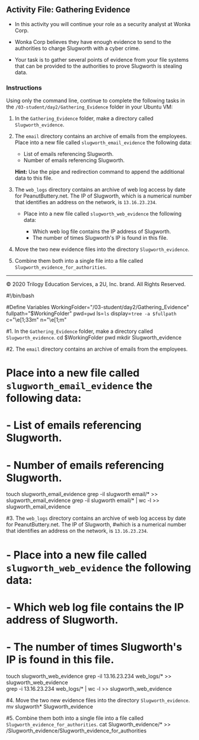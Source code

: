 ## Activity File: Gathering Evidence
 
- In this activity you will continue your role as a security analyst at Wonka Corp. 

- Wonka Corp believes they have enough evidence to send to the authorities to charge Slugworth with a cyber crime. 

- Your task is to gather several points of evidence from your file systems that can be provided to the authorities to prove Slugworth is stealing data.

### Instructions

Using only the command line, continue to complete the following tasks in the `/03-student/day2/Gathering_Evidence` folder in your Ubuntu VM:

1.  In the `Gathering_Evidence` folder, make a directory called `Slugworth_evidence`.

2. The `email` directory contains an archive of emails from the employees.
 Place into a  new file called `slugworth_email_evidence` the following data:
    - List of emails referencing Slugworth.
    - Number of emails referencing Slugworth.
  
    **Hint:** Use the pipe and redirection command to append the additional data to this file.
    
 3. The `web_logs` directory contains an archive of web log access by date for PeanutButtery.net. The IP of Slugworth, which is a numerical number that identifies an address on the network, is `13.16.23.234`.
    - Place into a  new file called `slugworth_web_evidence` the following data:
    
      - Which web log file contains the IP address of Slugworth.
      - The number of times Slugworth's IP is found in this file.
    
4. Move the two new evidence files into the directory `Slugworth_evidence`.
   
5.  Combine them both into a single file into a file called `Slugworth_evidence_for_authorities`.

---
© 2020 Trilogy Education Services, a 2U, Inc. brand. All Rights Reserved.

#!/bin/bash

#Define Variables
WorkingFolder="/03-student/day2/Gathering_Evidence"
fullpath="$WorkingFolder"
pwd=`pwd`
ls=`ls`
display=`tree -a $fullpath`
c="\e[1;33m"
n="\e[1;m"

#1.  In the `Gathering_Evidence` folder, make a directory called `Slugworth_evidence`.
cd $WorkingFolder
pwd 
mkdir Slugworth_evidence

#2. The `email` directory contains an archive of emails from the employees.
# Place into a  new file called `slugworth_email_evidence` the following data:
#    - List of emails referencing Slugworth.
#    - Number of emails referencing Slugworth.
touch slugworth_email_evidence
grep -il slugworth email/* >> slugworth_email_evidence
grep -il slugworth email/* | wc -l >> slugworth_email_evidence

#3. The `web_logs` directory contains an archive of web log access by date for PeanutButtery.net. The IP of Slugworth, #which is a numerical number that identifies an address on the network, is `13.16.23.234`.
#    - Place into a  new file called `slugworth_web_evidence` the following data:    
#      - Which web log file contains the IP address of Slugworth.
#      - The number of times Slugworth's IP is found in this file.
touch slugworth_web_evidence
grep -il 13.16.23.234 web_logs/* >> slugworth_web_evidence   
grep -i 13.16.23.234 web_logs/* | wc -l >> slugworth_web_evidence   
	
#4. Move the two new evidence files into the directory `Slugworth_evidence`.
mv slugworth* Slugworth_evidence
   
#5.  Combine them both into a single file into a file called `Slugworth_evidence_for_authorities`.
cat Slugworth_evidence/* >> /Slugworth_evidence/Slugworth_evidence_for_authorities